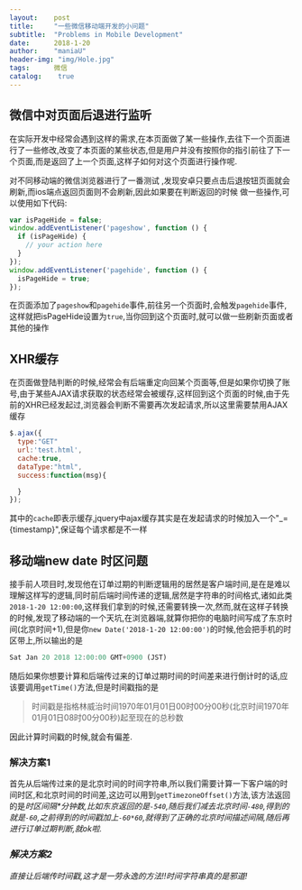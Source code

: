 ```yaml
---
layout:    post
title:     "一些微信移动端开发的小问题"
subtitle:  "Problems in Mobile Development"
date:      2018-1-20
author:    "maniaU"
header-img: "img/Hole.jpg"
tags:      微信 
catalog:    true
---
```



## 微信中对页面后退进行监听

在实际开发中经常会遇到这样的需求,在本页面做了某一些操作,去往下一个页面进行了一些修改,改变了本页面的某些状态,但是用户并没有按照你的指引前往了下一个页面,而是返回了上一个页面,这样子如何对这个页面进行操作呢.

对不同移动端的微信浏览器进行了一番测试 ,发现安卓只要点击后退按钮页面就会刷新,而ios端点返回页面则不会刷新,因此如果要在判断返回的时候
做一些操作,可以使用如下代码:

```js
var isPageHide = false;
window.addEventListener('pageshow', function () {
  if (isPageHide) {
    // your action here
  }
});
window.addEventListener('pagehide', function () {
  isPageHide = true;
});
```

在页面添加了`pageshow`和`pagehide`事件,前往另一个页面时,会触发`pagehide`事件,这样就把isPageHide设置为`true`,当你回到这个页面时,就可以做一些刷新页面或者其他的操作

## XHR缓存

在页面做登陆判断的时候,经常会有后端重定向回某个页面等,但是如果你切换了账号,由于某些AJAX请求获取的状态经常会被缓存,这样回到这个页面的时候,由于先前的XHR已经发起过,浏览器会判断不需要再次发起请求,所以这里需要禁用AJAX缓存

```js
$.ajax({
  type:"GET"
  url:'test.html',
  cache:true,
  dataType:"html",
  success:function(msg){

  }
});
```

其中的`cache`即表示缓存,jquery中ajax缓存其实是在发起请求的时候加入一个"_={timestamp}",保证每个请求都是不一样

## 移动端new date 时区问题

接手前人项目时,发现他在订单过期的判断逻辑用的居然是客户端时间,是在是难以理解这样写的逻辑,同时前后端时间传递的逻辑,居然是字符串的时间格式,诸如此类`2018-1-20 12:00:00`,这样我们拿到的时候,还需要转换一次,然而,就在这样子转换的时候,发现了移动端的一个天坑,在浏览器端,就算你把你的电脑时间写成了东京时间(北京时间+1),但是你`new Date('2018-1-20 12:00:00')`的时候,他会把手机的时区带上,所以输出的是

```js
Sat Jan 20 2018 12:00:00 GMT+0900 (JST)
```

随后如果你想要计算和后端传过来的订单过期时间的时间差来进行倒计时的话,应该要调用`getTime()`方法,但是时间戳指的是

> 时间戳是指格林威治时间1970年01月01日00时00分00秒(北京时间1970年01月01日08时00分00秒)起至现在的总秒数

因此计算时间戳的时候,就会有偏差.

### 解决方案1

首先从后端传过来的是北京时间的时间字符串,所以我们需要计算一下客户端的时间时区,和北京时间的时间差,这边可以用到`getTimezoneOffset()`方法,该方法返回的是<i>时区间隔*分钟数<i/>,比如东京返回的是`-540`,随后我们减去北京时间`-480`,得到的就是`-60`,之前得到的时间戳加上`-60*60`,就得到了正确的北京时间描述间隔,随后再进行订单过期判断,就ok啦.

### 解决方案2

直接让后端传时间戳,这才是一劳永逸的方法!!时间字符串真的是邪道!







